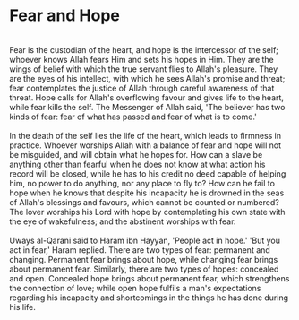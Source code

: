 Fear and Hope
=============

   
 Fear is the custodian of the heart, and hope is the intercessor of the
self; whoever knows Allah fears Him and sets his hopes in Him. They are
the wings of belief with which the true servant flies to Allah's
pleasure. They are the eyes of his intellect, with which he sees Allah's
promise and threat; fear contemplates the justice of Allah through
careful awareness of that threat. Hope calls for Allah's overflowing
favour and gives life to the heart, while fear kills the self. The
Messenger of Allah said, 'The believer has two kinds of fear: fear of
what has passed and fear of what is to come.'  
    
 In the death of the self lies the life of the heart, which leads to
firmness in practice. Whoever worships Allah with a balance of fear and
hope will not be misguided, and will obtain what he hopes for. How can a
slave be anything other than fearful when he does not know at what
action his record will be closed, while he has to his credit no deed
capable of helping him, no power to do anything, nor any place to fly
to? How can he fail to hope when he knows that despite his incapacity he
is drowned in the seas of Allah's blessings and favours, which cannot be
counted or numbered? The lover worships his Lord with hope by
contemplating his own state with the eye of wakefulness; and the
abstinent worships with fear.  
    
 Uways al-Qarani said to Haram ibn Hayyan, 'People act in hope.' 'But
you act in fear,' Haram replied. There are two types of fear: permanent
and changing. Permanent fear brings about hope, while changing fear
brings about permanent fear. Similarly, there are two types of hopes:
concealed and open. Concealed hope brings about permanent fear, which
strengthens the connection of love; while open hope fulfils a man's
expectations regarding his incapacity and shortcomings in the things he
has done during his life.


